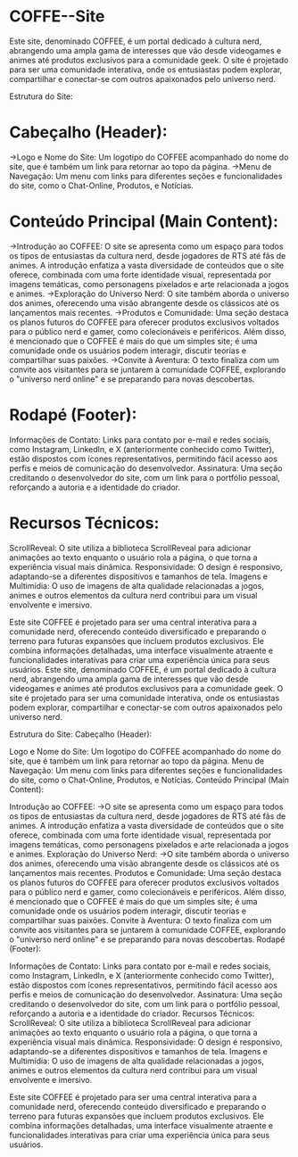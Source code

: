 # COFFE--Site
 
Este site, denominado COFFEE, é um portal dedicado à cultura nerd, abrangendo uma ampla gama de interesses que vão desde videogames e animes até produtos exclusivos para a comunidade geek. O site é projetado para ser uma comunidade interativa, onde os entusiastas podem explorar, compartilhar e conectar-se com outros apaixonados pelo universo nerd.

 Estrutura do Site:
# Cabeçalho (Header):

->Logo e Nome do Site:
Um logotipo do COFFEE acompanhado do nome do site, que é também um link para retornar ao topo da página.
->Menu de Navegação:
Um menu com links para diferentes seções e funcionalidades do site, como o Chat-Online, Produtos, e Notícias.
# Conteúdo Principal (Main Content):

->Introdução ao COFFEE:
O site se apresenta como um espaço para todos os tipos de entusiastas da cultura nerd, desde jogadores de RTS até fãs de animes. A introdução enfatiza a vasta diversidade de conteúdos que o site oferece, combinada com uma forte identidade visual, representada por imagens temáticas, como personagens pixelados e arte relacionada a jogos e animes.
->Exploração do Universo Nerd:
O site também aborda o universo dos animes, oferecendo uma visão abrangente desde os clássicos até os lançamentos mais recentes.
->Produtos e Comunidade:
Uma seção destaca os planos futuros do COFFEE para oferecer produtos exclusivos voltados para o público nerd e gamer, como colecionáveis e periféricos. Além disso, é mencionado que o COFFEE é mais do que um simples site; é uma comunidade onde os usuários podem interagir, discutir teorias e compartilhar suas paixões.
->Convite à Aventura:
O texto finaliza com um convite aos visitantes para se juntarem à comunidade COFFEE, explorando o "universo nerd online" e se preparando para novas descobertas.
# Rodapé (Footer):

Informações de Contato:
Links para contato por e-mail e redes sociais, como Instagram, LinkedIn, e X (anteriormente conhecido como Twitter), estão dispostos com ícones representativos, permitindo fácil acesso aos perfis e meios de comunicação do desenvolvedor.
Assinatura:
Uma seção creditando o desenvolvedor do site, com um link para o portfólio pessoal, reforçando a autoria e a identidade do criador.
# Recursos Técnicos:
ScrollReveal: O site utiliza a biblioteca ScrollReveal para adicionar animações ao texto enquanto o usuário rola a página, o que torna a experiência visual mais dinâmica.
Responsividade: O design é responsivo, adaptando-se a diferentes dispositivos e tamanhos de tela.
Imagens e Multimídia: O uso de imagens de alta qualidade relacionadas a jogos, animes e outros elementos da cultura nerd contribui para um visual envolvente e imersivo.

Este site COFFEE é projetado para ser uma central interativa para a comunidade nerd, oferecendo conteúdo diversificado e preparando o terreno para futuras expansões que incluem produtos exclusivos. Ele combina informações detalhadas, uma interface visualmente atraente e funcionalidades interativas para criar uma experiência única para seus usuários.
Este site, denominado COFFEE, é um portal dedicado à cultura nerd, abrangendo uma ampla gama de interesses que vão desde videogames e animes até produtos exclusivos para a comunidade geek. O site é projetado para ser uma comunidade interativa, onde os entusiastas podem explorar, compartilhar e conectar-se com outros apaixonados pelo universo nerd.

Estrutura do Site:
Cabeçalho (Header):

Logo e Nome do Site:
Um logotipo do COFFEE acompanhado do nome do site, que é também um link para retornar ao topo da página.
Menu de Navegação:
Um menu com links para diferentes seções e funcionalidades do site, como o Chat-Online, Produtos, e Notícias.
Conteúdo Principal (Main Content):

Introdução ao COFFEE:
->O site se apresenta como um espaço para todos os tipos de entusiastas da cultura nerd, desde jogadores de RTS até fãs de animes. A introdução enfatiza a vasta diversidade de conteúdos que o site oferece, combinada com uma forte identidade visual, representada por imagens temáticas, como personagens pixelados e arte relacionada a jogos e animes.
Exploração do Universo Nerd:
->O site também aborda o universo dos animes, oferecendo uma visão abrangente desde os clássicos até os lançamentos mais recentes.
Produtos e Comunidade:
Uma seção destaca os planos futuros do COFFEE para oferecer produtos exclusivos voltados para o público nerd e gamer, como colecionáveis e periféricos. Além disso, é mencionado que o COFFEE é mais do que um simples site; é uma comunidade onde os usuários podem interagir, discutir teorias e compartilhar suas paixões.
Convite à Aventura:
O texto finaliza com um convite aos visitantes para se juntarem à comunidade COFFEE, explorando o "universo nerd online" e se preparando para novas descobertas.
Rodapé (Footer):

Informações de Contato:
Links para contato por e-mail e redes sociais, como Instagram, LinkedIn, e X (anteriormente conhecido como Twitter), estão dispostos com ícones representativos, permitindo fácil acesso aos perfis e meios de comunicação do desenvolvedor.
Assinatura:
Uma seção creditando o desenvolvedor do site, com um link para o portfólio pessoal, reforçando a autoria e a identidade do criador.
Recursos Técnicos:
ScrollReveal: O site utiliza a biblioteca ScrollReveal para adicionar animações ao texto enquanto o usuário rola a página, o que torna a experiência visual mais dinâmica.
Responsividade: O design é responsivo, adaptando-se a diferentes dispositivos e tamanhos de tela.
Imagens e Multimídia: O uso de imagens de alta qualidade relacionadas a jogos, animes e outros elementos da cultura nerd contribui para um visual envolvente e imersivo.

Este site COFFEE é projetado para ser uma central interativa para a comunidade nerd, oferecendo conteúdo diversificado e preparando o terreno para futuras expansões que incluem produtos exclusivos. Ele combina informações detalhadas, uma interface visualmente atraente e funcionalidades interativas para criar uma experiência única para seus usuários.














